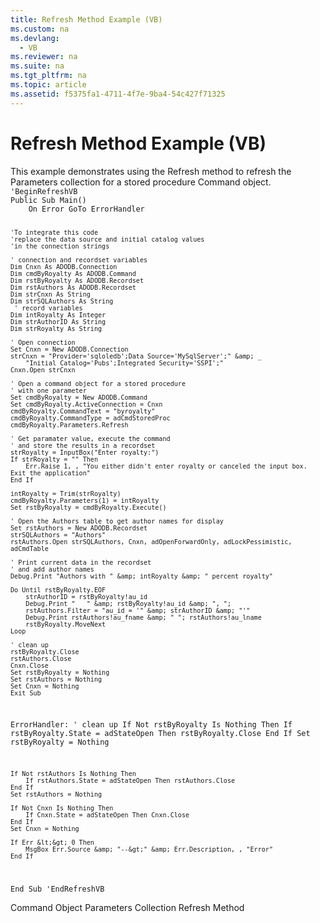 ```yaml
---
title: Refresh Method Example (VB)
ms.custom: na
ms.devlang: 
  - VB
ms.reviewer: na
ms.suite: na
ms.tgt_pltfrm: na
ms.topic: article
ms.assetid: f5375fa1-4711-4f7e-9ba4-54c427f71325
---
```

# Refresh Method Example (VB)
<?xml version="1.0" encoding="utf-8"?>
<developerReferenceWithoutSyntaxDocument xmlns="http://ddue.schemas.microsoft.com/authoring/2003/5" xmlns:xlink="http://www.w3.org/1999/xlink" xmlns:xsi="http://www.w3.org/2001/XMLSchema-instance" xsi:schemaLocation="http://ddue.schemas.microsoft.com/authoring/2003/5 http://dduestorage.blob.core.windows.net/ddueschema/developer.xsd">
  <introduction>
    <para>This example demonstrates using the <legacyLink xlink:href="089b7ca7-684f-4259-8032-5bd1ecc54426">Refresh</legacyLink> method to refresh the <legacyLink xlink:href="497cae10-3913-422a-9753-dcbb0a639b1b">Parameters</legacyLink> collection for a stored procedure <legacyLink xlink:href="a02c22fb-542d-465e-a629-30fd59dcbebf">Command</legacyLink> object.</para>
    <code>'BeginRefreshVB
Public Sub Main()
    On Error GoTo ErrorHandler

    'To integrate this code
    'replace the data source and initial catalog values
    'in the connection strings
    
    ' connection and recordset variables
    Dim Cnxn As ADODB.Connection
    Dim cmdByRoyalty As ADODB.Command
    Dim rstByRoyalty As ADODB.Recordset
    Dim rstAuthors As ADODB.Recordset
    Dim strCnxn As String
    Dim strSQLAuthors As String
     ' record variables
    Dim intRoyalty As Integer
    Dim strAuthorID As String
    Dim strRoyalty As String
    
    ' Open connection
    Set Cnxn = New ADODB.Connection
    strCnxn = "Provider='sqloledb';Data Source='MySqlServer';" &amp; _
        "Initial Catalog='Pubs';Integrated Security='SSPI';"
    Cnxn.Open strCnxn
       
    ' Open a command object for a stored procedure
    ' with one parameter
    Set cmdByRoyalty = New ADODB.Command
    Set cmdByRoyalty.ActiveConnection = Cnxn
    cmdByRoyalty.CommandText = "byroyalty"
    cmdByRoyalty.CommandType = adCmdStoredProc
    cmdByRoyalty.Parameters.Refresh
    
    ' Get paramater value, execute the command
    ' and store the results in a recordset
    strRoyalty = InputBox("Enter royalty:")
    If strRoyalty = "" Then
        Err.Raise 1, , "You either didn't enter royalty or canceled the input box. Exit the application"
    End If
    
    intRoyalty = Trim(strRoyalty)
    cmdByRoyalty.Parameters(1) = intRoyalty
    Set rstByRoyalty = cmdByRoyalty.Execute()
       
    ' Open the Authors table to get author names for display
    Set rstAuthors = New ADODB.Recordset
    strSQLAuthors = "Authors"
    rstAuthors.Open strSQLAuthors, Cnxn, adOpenForwardOnly, adLockPessimistic, adCmdTable
    
    ' Print current data in the recordset
    ' and add author names
    Debug.Print "Authors with " &amp; intRoyalty &amp; " percent royalty"
    
    Do Until rstByRoyalty.EOF
        strAuthorID = rstByRoyalty!au_id
        Debug.Print "   " &amp; rstByRoyalty!au_id &amp; ", ";
        rstAuthors.Filter = "au_id = '" &amp; strAuthorID &amp; "'"
        Debug.Print rstAuthors!au_fname &amp; " "; rstAuthors!au_lname
        rstByRoyalty.MoveNext
    Loop

    ' clean up
    rstByRoyalty.Close
    rstAuthors.Close
    Cnxn.Close
    Set rstByRoyalty = Nothing
    Set rstAuthors = Nothing
    Set Cnxn = Nothing
    Exit Sub
    
ErrorHandler:
    ' clean up
    If Not rstByRoyalty Is Nothing Then
        If rstByRoyalty.State = adStateOpen Then rstByRoyalty.Close
    End If
    Set rstByRoyalty = Nothing
    
    If Not rstAuthors Is Nothing Then
        If rstAuthors.State = adStateOpen Then rstAuthors.Close
    End If
    Set rstAuthors = Nothing
    
    If Not Cnxn Is Nothing Then
        If Cnxn.State = adStateOpen Then Cnxn.Close
    End If
    Set Cnxn = Nothing
    
    If Err &lt;&gt; 0 Then
        MsgBox Err.Source &amp; "--&gt;" &amp; Err.Description, , "Error"
    End If
End Sub
'EndRefreshVB</code>
  </introduction>
  <relatedTopics>
<link xlink:href="a02c22fb-542d-465e-a629-30fd59dcbebf">Command Object</link>
<link xlink:href="497cae10-3913-422a-9753-dcbb0a639b1b">Parameters Collection</link>
<link xlink:href="089b7ca7-684f-4259-8032-5bd1ecc54426">Refresh Method</link>
</relatedTopics>
</developerReferenceWithoutSyntaxDocument>
